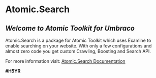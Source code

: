 # Atomic.Search

## _Welcome to Atomic Toolkit for Umbraco_
Atomic.Search is a package for Atomic Toolkit which uses Examine to enable searching on your website. With only a few configurations and almost zero code you get custom Crawling, Boosting and Search API.

For more information visit: [Atomic.Search Documentation](https://atomictoolkit.com/packages/atomicsearch)

**#H5YR**